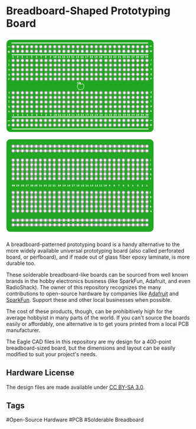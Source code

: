 # Breadboard-Shaped Prototyping Board

<a href="https://github.com/kalyaninagaraj/Breadboard-Shaped-Perfboard/blob/main/Images/topview.png"><img src="Images/topview.png?raw=true" width="400px"></a>&nbsp;&nbsp; <a href="https://github.com/kalyaninagaraj/Breadboard-Shaped-Perfboard/blob/main/Images/bottomview.png"><img src="Images/bottomview.png?raw=true" width="400px"></a><br />

A breadboard-patterned prototyping board is a handy alternative to the more widely available universal prototyping board (also called perforated board, or perfboard), and if made out of glass fiber epoxy laminate, is more durable too. 

These solderable breadboard-like boards can be sourced from well known brands in the hobby electronics business (like SparkFun, Adafruit, and even RadioShack). The owner of this repository recognizes the many contributions to open-source hardware by companies like [Adafruit](https://www.adafruit.com/) and [SparkFun](https://www.sparkfun.com/). Support these and other local businesses when possible. 

The cost of these products, though, can be prohibitively high for the average hobbyist in many parts of the world. If you can't source the boards easily or affordably, one alternative is to get yours printed from a local PCB manufacturer. 

The Eagle CAD files in this repository are my design for a 400-point breadboard-sized board, but the dimensions and layout can be easily modified to suit your project's needs.  

## Hardware License
The design files are made available under [CC BY-SA 3.0](https://creativecommons.org/licenses/by-sa/3.0/).

## Tags
#Open-Source Hardware #PCB #Solderable Breadboard